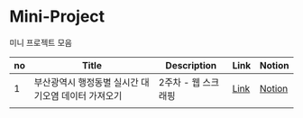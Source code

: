 # Mini-Project

미니 프로젝트 모음

| no  | Title                                        | Description         | Link                           | Notion                                                           |
| --- | -------------------------------------------- | ------------------- | ------------------------------ | ---------------------------------------------------------------- |
| 1   | 부산광역시 행정동별 실시간 대기오염 데이터 가져오기 | 2주차 - 웹 스크래핑 | [Link](./0201_busan_air.ipynb) | [Notion](https://www.notion.so/3f1af94f86164410bd164c07971228f9) |
|     |                                              |                     |                                |                                                                  |

